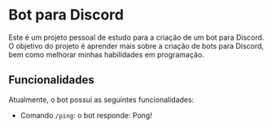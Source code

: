 <h1>Bot para Discord</h1>
<p>Este é um projeto pessoal de estudo para a criação de um bot para Discord. O objetivo do projeto é aprender mais sobre a criação de bots para Discord, bem como melhorar minhas habilidades em programação.</p>
<h2>Funcionalidades</h2>
<p>Atualmente, o bot possui as seguintes funcionalidades:</p>
<ul>
<li>Comando <code>/ping</code>: o bot responde: Pong!</li>
</ul>
